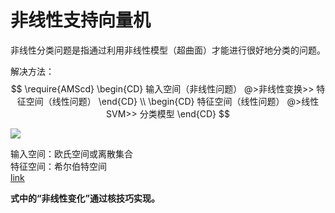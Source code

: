 # 非线性支持向量机

非线性分类问题是指通过利用非线性模型（超曲面）才能进行很好地分类的问题。  

解决方法：  
$$
\require{AMScd}
\begin{CD}
    输入空间（非线性问题） @>非线性变换>> 特征空间（线性问题）
\end{CD}   \\
\begin{CD}
    特征空间（线性问题） @>线性SVM>> 分类模型
\end{CD}
$$

![](http://windmissing.github.io/images_for_gitbook/LiHang-TongJiXueXiFangFa/2.png)

输入空间：欧氏空间或离散集合  
特征空间：希尔伯特空间  
[link](https://windmising.gitbook.io/mathematics-basic-for-ml/gao-deng-shu-xue/space)

**式中的“非线性变化”通过核技巧实现。**